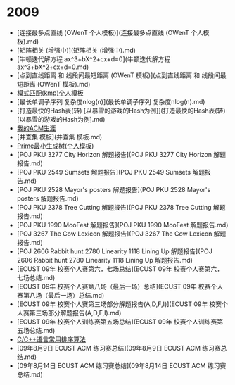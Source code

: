 # 2009

  * [连接最多点直线 \(OWenT 个人模板\)](连接最多点直线 \(OWenT 个人模板\).md)
  * [矩阵相关 \(增强中\)](矩阵相关 \(增强中\).md)
  * [牛顿迭代解方程  ax^3+bX^2+cx+d=0](牛顿迭代解方程  ax^3+bX^2+cx+d=0.md)
  * [点到直线距离 和 线段间最短距离 \(OWenT 模板\)](点到直线距离 和 线段间最短距离 \(OWenT 模板\).md)
  * [模式匹配\(kmp\)个人模板](模式匹配\(kmp\)个人模板.md)
  * [最长单调子序列 复杂度nlog\(n\)](最长单调子序列 复杂度nlog\(n\).md)
  * [打造最快的Hash表\(转\) \[以暴雪的游戏的Hash为例\]](打造最快的Hash表\(转\) \[以暴雪的游戏的Hash为例\].md)
  * [我的ACM生涯](我的ACM生涯.md)
  * [并查集 模板](并查集 模板.md)
  * [Prime最小生成树\(个人模板\)](Prime最小生成树\(个人模板\).md)
  * [POJ PKU 3277 City Horizon 解题报告](POJ PKU 3277 City Horizon 解题报告.md)
  * [POJ PKU 2549 Sumsets 解题报告](POJ PKU 2549 Sumsets 解题报告.md)
  * [POJ PKU 2528 Mayor's posters 解题报告](POJ PKU 2528 Mayor's posters 解题报告.md)
  * [POJ PKU 2378 Tree Cutting 解题报告](POJ PKU 2378 Tree Cutting 解题报告.md)
  * [POJ PKU 1990 MooFest 解题报告](POJ PKU 1990 MooFest 解题报告.md)
  * [POJ 3267 The Cow Lexicon 解题报告](POJ 3267 The Cow Lexicon 解题报告.md)
  * [POJ 2606 Rabbit hunt 2780 Linearity 1118 Lining Up 解题报告](POJ 2606 Rabbit hunt 2780 Linearity 1118 Lining Up 解题报告.md)
  * [ECUST 09年 校赛个人赛第六，七场总结](ECUST 09年 校赛个人赛第六，七场总结.md)
  * [ECUST 09年 校赛个人赛第八场（最后一场）总结](ECUST 09年 校赛个人赛第八场（最后一场）总结.md)
  * [ECUST 09年 校赛个人赛第三场部分解题报告\(A,D,F,I\)](ECUST 09年 校赛个人赛第三场部分解题报告\(A,D,F,I\).md)
  * [ECUST 09年 校赛个人训练赛第五场总结](ECUST 09年 校赛个人训练赛第五场总结.md)
  * [C/C++语言常用排序算法](C_CPP语言常用排序算法.md)
  * [09年8月9日 ECUST ACM 练习赛总结](09年8月9日 ECUST ACM 练习赛总结.md)
  * [09年8月14日 ECUST ACM 练习赛总结](09年8月14日 ECUST ACM 练习赛总结.md)
